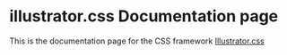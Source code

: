 # illustrator.css Documentation page
This is the documentation page for the CSS framework [Illustrator.css](https://github.com/Emilianoac/illustrator.css)

